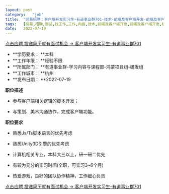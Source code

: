 ```yaml
---
layout:	post
category:	"job"
title:	"网易招聘：客户端开发实习生-有道事业群701-技术-前端及客户端开发-前端及客户端开发-杭州本科经验不限"
tags:	[网易,招聘,面试,找工作,工作,内推,技术,前端及客户端开发,前端及客户端开发,杭州,本科,经验不限]
date:	2022-07-19
---
```


[点击应聘 投递简历就有面试机会 ->  客户端开发实习生-有道事业群701](http://mobile.bole.netease.com/bole/boleDetail?id=41637&employeeId=346f03c3cda5f04c&key=all)



- **学历要求： **本科
- **工作年限： **经验不限
- **所属部门： **有道事业群-学习内容与课程部-鸿蒙项目组-研发组
- **工作城市： **杭州
- **发布日期： **2022-07-19



**职位描述**

- 参与客户端相关逻辑的脚本开发；

- 与策划、美术沟通协作，完成客户端功能。



**职位要求**

- 熟悉Js/Ts脚本语言的优先考虑

- 熟悉Unity3D引擎的优先考虑

- 计算机相关专业，本科大三以上，研一研二优先

- 有较为充分的实习时间(全职，可实习3~6个月)

- 热爱游戏，良好的团队协作精神，工作细心负责



[点击应聘 投递简历就有面试机会 ->  客户端开发实习生-有道事业群701](http://mobile.bole.netease.com/bole/boleDetail?id=41637&employeeId=346f03c3cda5f04c&key=all)